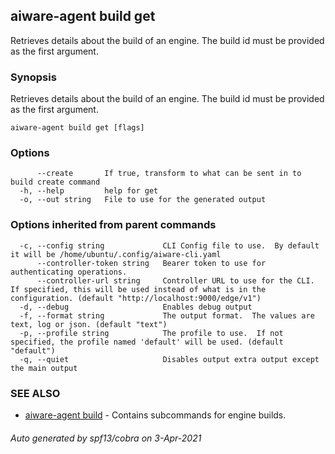 ## aiware-agent build get

Retrieves details about the build of an engine. The build id must be provided as the first argument.

### Synopsis

Retrieves details about the build of an engine. The build id must be provided as the first argument.

```
aiware-agent build get [flags]
```

### Options

```
      --create       If true, transform to what can be sent in to build create command
  -h, --help         help for get
  -o, --out string   File to use for the generated output
```

### Options inherited from parent commands

```
  -c, --config string             CLI Config file to use.  By default it will be /home/ubuntu/.config/aiware-cli.yaml
      --controller-token string   Bearer token to use for authenticating operations.
      --controller-url string     Controller URL to use for the CLI.  If specified, this will be used instead of what is in the configuration. (default "http://localhost:9000/edge/v1")
  -d, --debug                     Enables debug output
  -f, --format string             The output format.  The values are text, log or json. (default "text")
  -p, --profile string            The profile to use.  If not specified, the profile named 'default' will be used. (default "default")
  -q, --quiet                     Disables output extra output except the main output
```

### SEE ALSO

* [aiware-agent build](/cli/aiware-agent_build.md)	 - Contains subcommands for engine builds.

###### Auto generated by spf13/cobra on 3-Apr-2021
